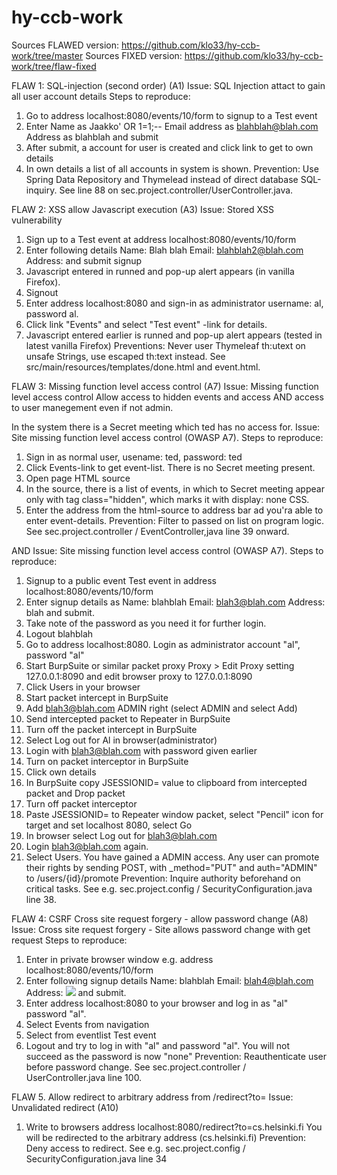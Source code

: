 # hy-ccb-work
Sources FLAWED version: https://github.com/klo33/hy-ccb-work/tree/master
Sources FIXED version: https://github.com/klo33/hy-ccb-work/tree/flaw-fixed

FLAW 1: SQL-injection (second order) (A1)
Issue: SQL Injection attact to gain all user account details
Steps to reproduce:
1) Go to address localhost:8080/events/10/form to signup to a Test event
2) Enter 
Name as Jaakko' OR 1=1;--
Email address as blahblah@blah.com
Address as blahblah
and submit
3) After submit, a account for user is created and click link to get to own details
4) In own details a list of all accounts in system is shown.
Prevention: Use Spring Data Repository and Thymelead instead of direct database SQL-inquiry. See line 88 on sec.project.controller/UserController.java.

FLAW 2: XSS allow Javascript execution (A3)
Issue: Stored XSS vulnerability
1) Sign up to a Test event at address localhost:8080/events/10/form
2) Enter following details
Name: Blah blah
Email: blahblah2@blah.com
Address: <script>alert("It's running javascript");</script>
and submit signup
3) Javascript entered in runned and pop-up alert appears (in vanilla Firefox).
4) Signout
5) Enter address localhost:8080 and sign-in as administrator username: al, password al.
6) Click link "Events" and select "Test event" -link for details.
7) Javascript entered earlier is runned and pop-up alert appears (tested in latest vanilla Firefox)
Preventions: Never user Thymeleaf th:utext on unsafe Strings, use escaped th:text instead. See src/main/resources/templates/done.html and event.html.

FLAW 3:  Missing function level access control (A7)
Issue: Missing function level access control
Allow access to hidden events and access AND access to user manegement even if not admin.

In the system there is a Secret meeting which ted has no access for.
Issue: Site missing function level access control (OWASP A7).
Steps to reproduce:
1) Sign in as normal user, usename: ted, password: ted
2) Click Events-link to get event-list. There is no Secret meeting present.
3) Open page HTML source
4) In the source, there is a list of events, in which to Secret meeting appear only with tag class="hidden", which marks it with display: none CSS.
5) Enter the address from the html-source to address bar ad you'ra able to enter event-details.
Prevention:
Filter to passed on list on program logic. See sec.project.controller / EventController,java line 39 onward.

AND
Issue: Site missing function level access control (OWASP A7).
Steps to reproduce:

1) Signup to a public event Test event in address localhost:8080/events/10/form
2) Enter signup details as
Name: blahblah
Email: blah3@blah.com
Address: blah
and submit.
3) Take note of the password as you need it for further login.
4) Logout blahblah
5) Go to address localhost:8080. Login as administrator account "al", password "al"
6) Start BurpSuite or similar packet proxy
Proxy > Edit Proxy setting 127.0.0.1:8090 and edit browser proxy to 127.0.0.1:8090
7) Click Users in your browser
8) Start packet intercept in BurpSuite
9) Add blah3@blah.com ADMIN right (select ADMIN and select Add)
10) Send intercepted packet to Repeater in BurpSuite
11) Turn off the packet intercept in BurpSuite
12) Select Log out for Al in browser(administrator)
13) Login with blah3@blah.com with password given earlier
14) Turn on packet interceptor in BurpSuite
15) Click own details
16) In BurpSuite copy JSESSIONID= value to clipboard from intercepted packet and Drop packet
17) Turn off packet interceptor
18) Paste JSESSIONID= to Repeater window packet, select "Pencil" icon for target and set localhost 8080, select Go
19) In browser select Log out for blah3@blah.com
20) Login blah3@blah.com again. 
21) Select Users. You have gained a ADMIN access.
Any user can promote their rights by sending POST, with _method="PUT" and auth="ADMIN" to /users/{id}/promote
Prevention: Inquire authority beforehand on critical tasks. See e.g. sec.project.config / SecurityConfiguration.java line 38.

FLAW 4: CSRF Cross site request forgery - allow password change (A8)
Issue: Cross site request forgery - Site allows password change with get request
Steps to reproduce:
1) Enter in private browser window e.g. address localhost:8080/events/10/form
2) Enter following signup details
Name: blahblah
Email: blah4@blah.com
Address: <img src="/users/own/password?pw1=none&pw2=none"/>
and submit.
3) Enter address localhost:8080 to your browser and log in as "al" password "al".
4) Select Events from navigation
5) Select from eventlist Test event
6) Logout and try to log in with "al" and password "al". You will not succeed as the password is now "none"
Prevention: Reauthenticate user before password change. See sec.project.controller / UserController.java line 100.

FLAW 5. Allow redirect to arbitrary address from /redirect?to=
Issue: Unvalidated redirect (A10)
1) Write to browsers address localhost:8080/redirect?to=cs.helsinki.fi
You will be redirected to the arbitrary address (cs.helsinki.fi)
Prevention: Deny access to redirect. See e.g. sec.project.config / SecurityConfiguration.java line 34
